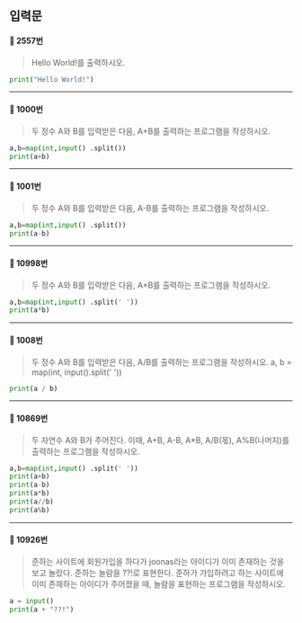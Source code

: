 ## 입력문

#### 📌 2557번

> Hello World!를 출력하시오.

```python
print("Hello World!")
```

---

#### 📌 1000번
>두 정수 A와 B를 입력받은 다음, A+B를 출력하는 프로그램을 작성하시오.

```python
a,b=map(int,input() .split())
print(a+b)
```

---


#### 📌 1001번
>두 정수 A와 B를 입력받은 다음, A-B를 출력하는 프로그램을 작성하시오.

```python
a,b=map(int,input() .split())
print(a-b)
```

---


#### 📌 10998번
>두 정수 A와 B를 입력받은 다음, A×B를 출력하는 프로그램을 작성하시오.

```python
a,b=map(int,input() .split(' '))
print(a*b)
```

---


#### 📌 1008번
>두 정수 A와 B를 입력받은 다음, A/B를 출력하는 프로그램을 작성하시오.
a, b = map(int, input().split(' '))

```python
print(a / b)
```

---


#### 📌 10869번
>두 자연수 A와 B가 주어진다. 이때, A+B, A-B, A\*B, A/B(몫), A%B(나머지)를 출력하는 프로그램을 작성하시오.

```python
a,b=map(int,input() .split(' '))
print(a+b)
print(a-b)
print(a*b)
print(a//b)
print(a%b)
```

---


#### 📌 10926번
>준하는 사이트에 회원가입을 하다가 joonas라는 아이디가 이미 존재하는 것을 보고 놀랐다. 준하는 놀람을 ??!로 표현한다. 준하가 가입하려고 하는 사이트에 이미 존재하는 아이디가 주어졌을 때, 놀람을 표현하는 프로그램을 작성하시오.

```python
a = input()
print(a + "??!")
```